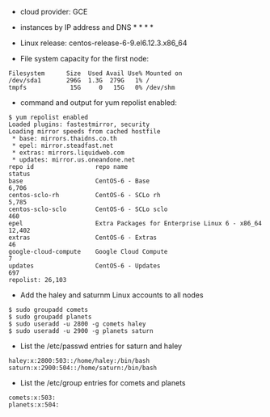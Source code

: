 * cloud provider: GCE

* instances by IP address and DNS
  * 
  *
  *
  *

* Linux release: centos-release-6-9.el6.12.3.x86_64

* File system capacity for the first node: 
```
Filesystem      Size  Used Avail Use% Mounted on
/dev/sda1       296G  1.3G  279G   1% /
tmpfs            15G     0   15G   0% /dev/shm
```

* command and output for yum repolist enabled:
```
$ yum repolist enabled
Loaded plugins: fastestmirror, security
Loading mirror speeds from cached hostfile
 * base: mirrors.thaidns.co.th
 * epel: mirror.steadfast.net
 * extras: mirrors.liquidweb.com
 * updates: mirror.us.oneandone.net
repo id                 repo name                                         status
base                    CentOS-6 - Base                                    6,706
centos-sclo-rh          CentOS-6 - SCLo rh                                 5,785
centos-sclo-sclo        CentOS-6 - SCLo sclo                                 460
epel                    Extra Packages for Enterprise Linux 6 - x86_64    12,402
extras                  CentOS-6 - Extras                                     46
google-cloud-compute    Google Cloud Compute                                   7
updates                 CentOS-6 - Updates                                   697
repolist: 26,103
```

* Add the haley and saturnm Linux accounts to all nodes
```  
$ sudo groupadd comets
$ sudo groupadd planets
$ sudo useradd -u 2800 -g comets haley
$ sudo useradd -u 2900 -g planets saturn
```
* List the /etc/passwd entries for saturn and haley
```
haley:x:2800:503::/home/haley:/bin/bash
saturn:x:2900:504::/home/saturn:/bin/bash
```
* List the /etc/group entries for comets and planets
```
comets:x:503:
planets:x:504:
```
